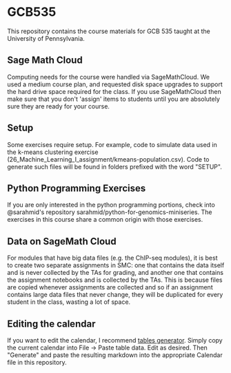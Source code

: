 # GCB535
This repository contains the course materials for GCB 535 taught at the
University of Pennsylvania.

## Sage Math Cloud

Computing needs for the course were handled via SageMathCloud. We used a medium
course plan, and requested disk space upgrades to support the hard drive space
required for the class. If you use SageMathCloud then make sure that you don't
'assign' items to students until you are absolutely sure they are ready for your
course.

## Setup

Some exercises require setup. For example, code to simulate data used in the
k-means clustering exercise
(26_Machine_Learning_I_assignment/kmeans-population.csv). Code to generate such
files will be found in folders prefixed with the word "SETUP".

## Python Programming Exercises

If you are only interested in the python programming portions, check into
@sarahmid's repository sarahmid/python-for-genomics-miniseries. The exercises in
this course share a common origin with those exercises.

## Data on SageMath Cloud

For modules that have big data files (e.g. the ChIP-seq modules), it is best to
create two separate assignments in SMC: one that contains the data itself and is
never  collected by the TAs for grading, and another one that contains the
assignment notebooks and is collected by the TAs. This is because files are
copied whenever assignments are collected and so if an assignment contains large
data files that never change, they will be duplicated for every student in the
class, wasting a lot of space.

## Editing the calendar

If you want to edit the calendar, I recommend [tables
generator](http://www.tablesgenerator.com/markdown_tables#). Simply copy the
current calendar into File -> Paste table data. Edit as desired. Then "Generate"
and paste the resulting markdown into the appropriate Calendar file in this
repository.
